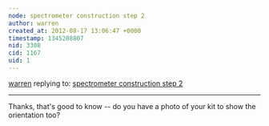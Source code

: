 ```yaml
---
node: spectrometer construction step 2 
author: warren
created_at: 2012-08-17 13:06:47 +0000
timestamp: 1345208807
nid: 3308
cid: 1167
uid: 1
---
```




[warren](../profile/warren) replying to: [spectrometer construction step 2 ](../notes/misterdeman/8-16-2012/spectrometer-construction-step-2)

----
Thanks, that's good to know -- do you have a photo of your kit to show the orientation too?